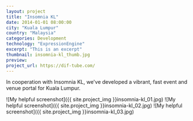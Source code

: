 ```yaml
---
layout: project
title: "Insomnia KL"
date: 2014-01-01 08:00:00
city: "Kuala Lumpur"
country: "Malaysia"
categories: Development
technology: "ExpressionEngine"
excerpt: "This is an excerpt"
thumbnail: insomnia-kl_thumb.jpg
preview:
project_url: https://dif-tube.com/
---
```


In cooperation with Insomnia KL, we've developed a vibrant, fast event and venue portal for Kuala Lumpur.

![My helpful screenshot]({{ site.project_img }}insomnia-kl_01.jpg)
![My helpful screenshot]({{ site.project_img }}insomnia-kl_02.jpg)
![My helpful screenshot]({{ site.project_img }}insomnia-kl_03.jpg)
